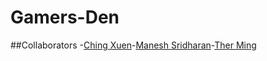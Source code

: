 # Gamers-Den
##Collaborators
-[Ching Xuen](https://github.com/muchenthusiast)-[Manesh Sridharan](https://github.com/ManeshSridharan)-[Ther Ming](https://github.com/ThrMing)
